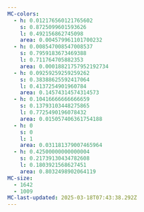 ```yaml
---
MC-colors:
  - h: 0.012176560121765602
    s: 0.8725099601593626
    l: 0.492156862745098
    area: 0.004579961101700232
  - h: 0.008547008547008537
    s: 0.7959183673469388
    l: 0.711764705882353
    area: 0.00018821757952192734
  - h: 0.09259259259259262
    s: 0.38388625592417064
    l: 0.4137254901960784
    area: 0.14574314574314573
  - h: 0.10416666666666659
    s: 0.13793103448275865
    l: 0.7725490196078432
    area: 0.015057406361754188
  - h: 0
    s: 0
    l: 1
    area: 0.031181379007465964
  - h: 0.42500000000000004
    s: 0.21739130434782608
    l: 0.1803921568627451
    area: 0.8032498902064119
MC-size:
  - 1642
  - 1009
MC-last-updated: 2025-03-18T07:43:38.292Z
---
```

